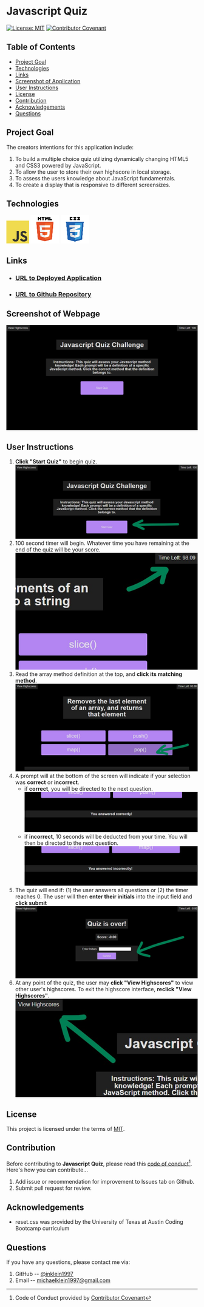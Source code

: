 # Javascript Quiz
[![License: MIT](https://img.shields.io/badge/License-MIT-yellow.svg)](https://opensource.org/licenses/MIT)
[![Contributor Covenant](https://img.shields.io/badge/Contributor%20Covenant-2.1-4baaaa.svg)](code_of_conduct.md)

## Table of Contents
- [Project Goal](#Project-Goal)
- [Technologies](#Technologies)
- [Links](#Links)
- [Screenshot of Application](#Screenshot-of-Webpage)
- [User Instructions](#User-Instructions)
- [License](#License)
- [Contribution](#Contribution)
- [Acknowledgements](#Acknowledgements)
- [Questions](#Questions)

## Project Goal
The creators intentions for this application include:
1. To build a multiple choice quiz utilizing dynamically changing HTML5 and CSS3 powered by JavaScript.
2. To allow the user to store their own highscore in local storage.
3. To assess the users knowledge about JavaScript fundamentals.
4. To create a display that is responsive to different screensizes.

## Technologies
 ![javascript-logo](./assets/images/javascript.png)
 ![HTML5-logo](./assets/images/html5.png)
 ![CSS3-logo](./assets/images/css3.png)

## Links
- ### [URL to Deployed Application](https://inklein1997.github.io/Javascript-Quiz/)
- ### [URL to Github Repository](https://github.com/inklein1997/Javascript-Quiz)

## Screenshot of Webpage
![alt](./assets/images/application-screenshot.png)

## User Instructions
1. **Click "Start Quiz"** to begin quiz. <br>
![start quiz interface](./assets/images/step1.jpg) <br>
2. 100 second timer will begin.  Whatever time you have remaining at the end of the quiz will be your score. <br>
![screenshot of timer](./assets/images/step2.jpg) <br>
3. Read the array method definition at the top, and **click its matching method**. <br>
![screenshot of question and multiple choice](./assets/images/step3.jpg) <br>
4. A prompt will at the bottom of the screen will indicate if your selection was **correct** or **incorrect**.
    - if **correct**, you will be directed to the next question. <br>
    ![display indicating correct](./assets/images/step4.jpg) <br>
    - if **incorrect**, 10 seconds will be deducted from your time.  You will then be directed to the next question.
    ![display indicating incorrect](./assets/images/step4-2.jpg) <br>
5. The quiz will end if: (1) the user answers all questions or (2) the timer reaches 0.  The user will then **enter their initials** into the input field and **click submit**
![screenshot of end of quiz](./assets/images/step5.jpg)
6. At any point of the quiz, the user may **click "View Highscores"** to view other user's highscores.  To exit the highscore interface, **reclick "View Highscores"**.
![screenshot of "view highscores" button](./assets/images/step6.jpg)

## License
  This project is licensed under the terms of [MIT](https://opensource.org/licenses/MIT).
  
## Contribution
Before contributing to **Javascript Quiz**, please read this [code of conduct](code_of_conduct.md)[^1].<br>
Here's how you can contribute...
1. Add issue or recommendation for improvement to Issues tab on Github.
2. Submit pull request for review.

## Acknowledgements
- reset.css was provided by the University of Texas at Austin Coding Bootcamp curriculum

## Questions
If you have any questions, please contact me via:
1. GitHub -- [@inklein1997](https://github.com/inklein1997)
2. Email -- michaelklein1997@gmail.com

[^1]: Code of Conduct provided by [Contributor Covenant](https://www.contributor-covenant.org/)